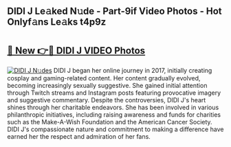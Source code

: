 ## DIDI J Le𝚊ked N𝚞de - Part-9if Video Photos - Hot Onlyf𝚊ns Le𝚊ks t4p9z

# <h2><a href="http://ab75118.deff.icu/?id=DIDI+J">🔗 New 👉🔴 DIDI J VIDEO Photos</a></h2>

[![DIDI J N𝚞des](https://i.imgur.com/rIISA9y.gif)](http://ab75118.deff.icu/?id=DIDI+J)
DIDI J began her online journey in 2017, initially creating cosplay and gaming-related content. Her content gradually evolved, becoming increasingly sexually suggestive. She gained initial attention through Twitch streams and Instagram posts featuring provocative imagery and suggestive commentary. Despite the controversies, DIDI J's heart shines through her charitable endeavors. She has been involved in various philanthropic initiatives, including raising awareness and funds for charities such as the Make-A-Wish Foundation and the American Cancer Society. DIDI J's compassionate nature and commitment to making a difference have earned her the respect and admiration of her fans.

